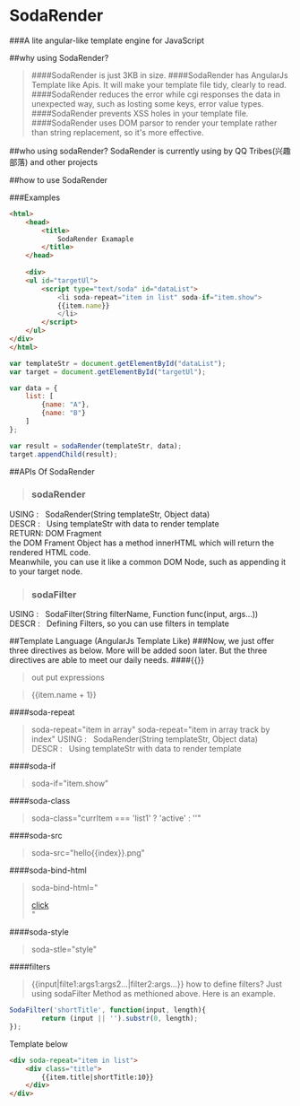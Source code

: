 SodaRender
====
###A lite angular-like template engine for JavaScript

##why using SodaRender?
>####SodaRender is just 3KB in size.
>####SodaRender has AngularJs Template like Apis. It will make your template file tidy, clearly to read.
>####SodaRender reduces the error while cgi responses the data in unexpected way, such as losting some keys, error value types.
>####SodaRender prevents XSS holes in your template file.
>####SodaRender uses DOM parsor to render your template rather than string replacement, so it's more effective.

##who using sodaRender?
SodaRender is currently using by QQ Tribes(兴趣部落) and other projects

##how to use SodaRender

###Examples
```html
<html>
    <head>
        <title>
            SodaRender Examaple
        </title>
    </head>
    
    <div>
    <ul id="targetUl">
        <script type="text/soda" id="dataList">
            <li soda-repeat="item in list" soda-if="item.show">
            {{item.name}}
            </li>
        </script>
    </ul>
</div>
</html>
```
```JavaScript
var templateStr = document.getElementById("dataList");
var target = document.getElementById("targetUl");

var data = {
    list: [
        {name: "A"},
        {name: "B"}
    ]
};

var result = sodaRender(templateStr, data);
target.appendChild(result);
```

##APIs Of SodaRender
>### sodaRender
USING&nbsp;: &nbsp;&nbsp;SodaRender(String templateStr, Object data)<br />
DESCR&nbsp;: &nbsp;&nbsp;Using templateStr with data to render template<br />
RETURN: DOM Fragment<br />
the DOM Frament Object has a method innerHTML which will return the rendered HTML code.<br />
Meanwhile, you can use it like a common DOM Node, such as appending it to your target node.
>### sodaFilter
USING&nbsp;: &nbsp;&nbsp;SodaFilter(String filterName, Function func(input, args...))<br />
DESCR&nbsp;: &nbsp;&nbsp;Defining Filters, so you can use filters in template<br />

##Template Language (AngularJs Template Like)
###Now, we just offer three directives as below. More will be added soon later. But the three directives are able to meet our daily needs.
####{{}}
>out put expressions

>{{item.name + 1}}

####soda-repeat
>soda-repeat="item in array"
>soda-repeat="item in array track by index"
USING&nbsp;: &nbsp;&nbsp;SodaRender(String templateStr, Object data)<br />
DESCR&nbsp;: &nbsp;&nbsp;Using templateStr with data to render template<br />

####soda-if
>soda-if="item.show"

####soda-class
>soda-class="currItem === 'list1' ? 'active' : ''"

####soda-src
>soda-src="hello{{index}}.png"

####soda-bind-html
>soda-bind-html="<div><a href=pp>click</a></div>"

####soda-style
>soda-stle="style"


####filters
>{{input|filte1:args1:args2...|filter2:args...}}
how to define filters? Just using sodaFilter Method as methioned above. Here is an example.
```JavaScript
SodaFilter('shortTitle', function(input, length){
        return (input || '').substr(0, length);
});
```
Template below
```html
<div soda-repeat="item in list">
    <div class="title">
        {{item.title|shortTitle:10}}
    </div>
</div>
```

